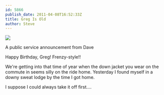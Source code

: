 ```yaml
---
id: 5866
publish_date: 2011-04-08T16:52:33Z
title: Greg Is Old
author: Steve
---
```

![](http://www.flagstafffrenzy.org/wp-content/uploads/2011/04/aged.jpg)

A public service announcement from Dave

Happy Birthday, Greg! Frenzy-style!!

We're getting into that time of year when the down jacket you wear on the commute in seems silly on the ride home. Yesterday I found myself in a downy sweat lodge by the time I got home.

I suppose I could always take it off first....